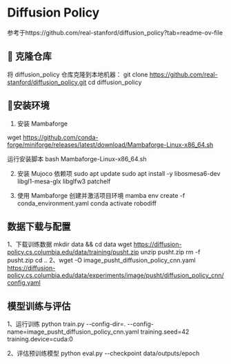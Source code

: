 # Diffusion Policy
参考于https://github.com/real-stanford/diffusion_policy?tab=readme-ov-file

## 🛝 克隆仓库
将 diffusion_policy 仓库克隆到本地机器：
git clone https://github.com/real-stanford/diffusion_policy.git
cd diffusion_policy

## 🧾安装环境
1. 安装 Mambaforge

wget https://github.com/conda-forge/miniforge/releases/latest/download/Mambaforge-Linux-x86_64.sh

运行安装脚本
bash Mambaforge-Linux-x86_64.sh

2. 安装 Mujoco 依赖项
sudo apt update
sudo apt install -y libosmesa6-dev libgl1-mesa-glx libglfw3 patchelf

3. 使用 Mambaforge 创建并激活项目环境
mamba env create -f conda_environment.yaml
conda activate robodiff


## 数据下载与配置
1、下载训练数据
mkdir data && cd data
wget https://diffusion-policy.cs.columbia.edu/data/training/pusht.zip
unzip pusht.zip
rm -f pusht.zip
cd ..
2、wget -O image_pusht_diffusion_policy_cnn.yaml https://diffusion-policy.cs.columbia.edu/data/experiments/image/pusht/diffusion_policy_cnn/config.yaml


## 模型训练与评估
1、运行训练
python train.py --config-dir=. --config-name=image_pusht_diffusion_policy_cnn.yaml training.seed=42 training.device=cuda:0

2、评估预训练模型
python eval.py --checkpoint data/outputs/epoch
